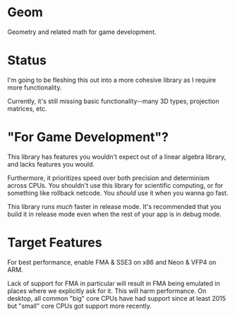 # Geom

Geometry and related math for game development.

# Status

I'm going to be fleshing this out into a more cohesive library as I require more functionality.

Currently, it's still missing basic functionality--many 3D types, projection matrices, etc.

# "For Game Development"?

This library has features you wouldn't expect out of a linear algebra library, and lacks features you would.

Furthermore, it prioritizes speed over both precision and determinism across CPUs. You shouldn't use this library for scientific computing, or for something like rollback netcode. You *should* use it when you wanna go fast.

This library runs *much* faster in release mode. It's recommended that you build it in release mode even when the rest of your app is in debug mode.

# Target Features

For best performance, enable FMA & SSE3 on x86 and Neon & VFP4 on ARM.

Lack of support for FMA in particular will result in FMA being emulated in places where we explicitly ask for it. This will harm performance. On desktop, all common "big" core CPUs have had support since at least 2015 but "small" core CPUs got support more recently.
